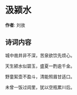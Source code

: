 # 汲颍水

**作者**: 刘攽

## 诗词内容

城中凿井非不深，苦泉欲饮先烦心。

天生颍水似碧玉，盛夏一酌逾千金。

野童絜壶不盈斗，清能照眉甘适口。

未曾一饭过闾里，犹以空瓶累川后。

